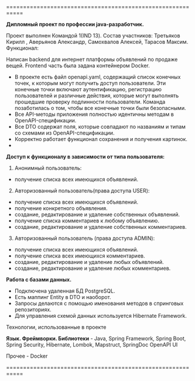 ===========================================================

**Дипломный проект по профессии java-разработчик.**

Проект выполнен Командой 1(IND 13). Состав участников: Третьяков Кирилл , Аверьянов Александр, Самохвалов Алексей, Тарасов Максим.
Функционал:

Написан backend для интернет платформы объявлений по продаже вещей. Frontend часть была задана контейнером Docker.

- В проекте есть файл openapi.yaml, содержащий список конечных точек, к которым могут получить доступ пользователи. Эти конечные точки включают аутентификацию, регистрацию пользователей и различные действия, которые могут выполнять прошедшие проверку подлинности пользователи. Команда позаботилась о том, чтобы все конечные точки были безопасными. 
- Все API-методы приложения полностью идентичны методам в OpenAPI-спецификации.
- Все DTO содержат поля, которые совпадают по названиям и типам со схемами из OpenAPI-спецификации.
- Корректно работает функционал сохранения и получения картинок.
- 

**Доступ к функционалу в зависимости от типа пользователя:**

1. Анонимный пользователь:
- получение списка всех имеющихся объявлений.

2. Авторизованный пользователь(права доступа USER):
- получение списка всех имеющихся объявлений.
- получение конкретного объявления.
- создание, редактирование и удаление собственных объявлений.
- получение списка комментариев к любому объявлению.
- создание, редактирование и удаление собственных комментариев.

3. Авторизованный пользователь (права доступа ADMIN):

- получение списка всех имеющихся объявлений.
- получение списка всех имеющихся комментариев.
- создание, редактирование и удаление любых объявлений.
- создание, редактирование и удаление любых комментариев.

**Работа с базами данных.**
- Подключена удаленная БД PostgreSQL.
- Есть маппинг Entity в DTO и наоборот.
- Запросы делаются с помощью именования методов в спринговых репозиториях.
- Для управления схемой данных используется  Hibernate Framework.

Технологии, использованные в проекте

**Язык. Фреймворки. Библиотеки** - Java, Spring Framework, Spring Boot, Spring Security, Hibernate, Lombok, Mapstruct, SpringDoc OpenAPI UI

Прочее - Docker

===========================================================
